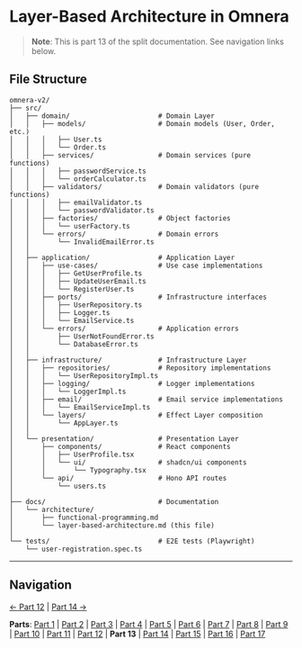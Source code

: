 # Layer-Based Architecture in Omnera

> **Note**: This is part 13 of the split documentation. See navigation links below.


## File Structure
```
omnera-v2/
├── src/
│   ├── domain/                      # Domain Layer
│   │   ├── models/                  # Domain models (User, Order, etc.)
│   │   │   ├── User.ts
│   │   │   └── Order.ts
│   │   ├── services/                # Domain services (pure functions)
│   │   │   ├── passwordService.ts
│   │   │   └── orderCalculator.ts
│   │   ├── validators/              # Domain validators (pure functions)
│   │   │   ├── emailValidator.ts
│   │   │   └── passwordValidator.ts
│   │   ├── factories/               # Object factories
│   │   │   └── userFactory.ts
│   │   └── errors/                  # Domain errors
│   │       └── InvalidEmailError.ts
│   │
│   ├── application/                 # Application Layer
│   │   ├── use-cases/               # Use case implementations
│   │   │   ├── GetUserProfile.ts
│   │   │   ├── UpdateUserEmail.ts
│   │   │   └── RegisterUser.ts
│   │   ├── ports/                   # Infrastructure interfaces
│   │   │   ├── UserRepository.ts
│   │   │   ├── Logger.ts
│   │   │   └── EmailService.ts
│   │   └── errors/                  # Application errors
│   │       ├── UserNotFoundError.ts
│   │       └── DatabaseError.ts
│   │
│   ├── infrastructure/              # Infrastructure Layer
│   │   ├── repositories/            # Repository implementations
│   │   │   └── UserRepositoryImpl.ts
│   │   ├── logging/                 # Logger implementations
│   │   │   └── LoggerImpl.ts
│   │   ├── email/                   # Email service implementations
│   │   │   └── EmailServiceImpl.ts
│   │   └── layers/                  # Effect Layer composition
│   │       └── AppLayer.ts
│   │
│   └── presentation/                # Presentation Layer
│       ├── components/              # React components
│       │   ├── UserProfile.tsx
│       │   └── ui/                  # shadcn/ui components
│       │       └── Typography.tsx
│       └── api/                     # Hono API routes
│           └── users.ts
│
├── docs/                            # Documentation
│   └── architecture/
│       ├── functional-programming.md
│       └── layer-based-architecture.md (this file)
│
└── tests/                           # E2E tests (Playwright)
    └── user-registration.spec.ts
```
---


## Navigation

[← Part 12](./12-testing-layer-based-architecture.md) | [Part 14 →](./14-best-practices.md)


**Parts**: [Part 1](./01-start.md) | [Part 2](./02-overview.md) | [Part 3](./03-what-is-layer-based-architecture.md) | [Part 4](./04-why-layer-based-architecture-for-omnera.md) | [Part 5](./05-omneras-four-layers.md) | [Part 6](./06-layer-1-presentation-layer-uiapi.md) | [Part 7](./07-layer-2-application-layer-use-casesorchestration.md) | [Part 8](./08-layer-3-domain-layer-business-logic.md) | [Part 9](./09-layer-4-infrastructure-layer-external-services.md) | [Part 10](./10-layer-communication-patterns.md) | [Part 11](./11-integration-with-functional-programming.md) | [Part 12](./12-testing-layer-based-architecture.md) | **Part 13** | [Part 14](./14-best-practices.md) | [Part 15](./15-common-pitfalls.md) | [Part 16](./16-resources-and-references.md) | [Part 17](./17-summary.md)